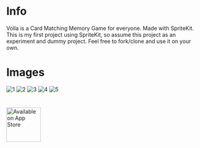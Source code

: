 # Info
Volla is a Card Matching Memory Game for everyone.
Made with SpriteKit.
This is my first project using SpriteKit, so assume this project as an experiment and dummy project.
Feel free to fork/clone and use it on your own.

# Images
![1](https://is3-ssl.mzstatic.com/image/thumb/Purple113/v4/8a/28/00/8a280092-8c9f-a575-28fd-78db355dc3ed/pr_source.png/160x0w.jpg "1") ![2](https://is2-ssl.mzstatic.com/image/thumb/Purple123/v4/88/db/a6/88dba67a-ae1e-4ab6-a0db-9c76abe9bf30/pr_source.png/160x0w.jpg "2") ![3](https://is5-ssl.mzstatic.com/image/thumb/Purple123/v4/f7/2a/c1/f72ac1bd-ba5c-226c-f920-84bd2622c398/pr_source.png/160x0w.jpg "3") ![4](https://is5-ssl.mzstatic.com/image/thumb/Purple123/v4/65/42/99/6542990b-4c30-bbf6-229d-ef3ffe693b75/pr_source.png/160x0w.jpg "4") ![5](https://is2-ssl.mzstatic.com/image/thumb/Purple113/v4/04/78/5a/04785a5f-3950-a367-270a-b89286d48cc1/pr_source.png/160x0w.jpg "5")

#
<a href='https://itunes.apple.com/us/app/volla-pair-matching-made-fun/id1455774042?mt=8'><img alt='Available on App Store' src='https://user-images.githubusercontent.com/14904310/57149193-d7596d80-6dd3-11e9-991d-286cb6019a10.png' height=90px/></a>
